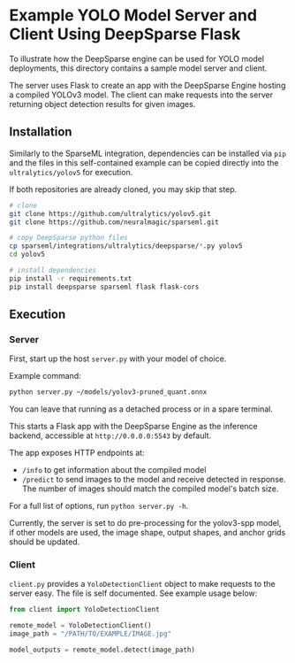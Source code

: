 <!--
Copyright (c) 2021 - present / Neuralmagic, Inc. All Rights Reserved.

Licensed under the Apache License, Version 2.0 (the "License");
you may not use this file except in compliance with the License.
You may obtain a copy of the License at

   http://www.apache.org/licenses/LICENSE-2.0

Unless required by applicable law or agreed to in writing,
software distributed under the License is distributed on an "AS IS" BASIS,
WITHOUT WARRANTIES OR CONDITIONS OF ANY KIND, either express or implied.
See the License for the specific language governing permissions and
limitations under the License.
-->

# Example YOLO Model Server and Client Using DeepSparse Flask

To illustrate how the DeepSparse engine can be used for YOLO model deployments, this directory
contains a sample model server and client. 

The server uses Flask to create an app with the DeepSparse Engine hosting a
compiled YOLOv3 model.
The client can make requests into the server returning object detection results for given images.


## Installation

Similarly to the SparseML integration, dependencies can be installed via `pip` and the files in
this self-contained example can be copied directly into the `ultralytics/yolov5` for execution.

If both repositories are already cloned, you may skip that step.

```bash
# clone
git clone https://github.com/ultralytics/yolov5.git
git clone https://github.com/neuralmagic/sparseml.git

# copy DeepSparse python files
cp sparseml/integrations/ultralytics/deepsparse/*.py yolov5
cd yolov5

# install dependencies
pip install -r requirements.txt
pip install deepsparse sparseml flask flask-cors
```

## Execution

### Server

First, start up the host `server.py` with your model of choice.

Example command:
```bash
python server.py ~/models/yolov3-pruned_quant.onnx
```

You can leave that running as a detached process or in a spare terminal.

This starts a Flask app with the DeepSparse Engine as the inference backend, accessible at `http://0.0.0.0:5543` by default.

The app exposes HTTP endpoints at:
- `/info` to get information about the compiled model
- `/predict` to send images to the model and receive detected in response.
    The number of images should match the compiled model's batch size.

For a full list of options, run `python server.py -h`.

Currently, the server is set to do pre-processing for the yolov3-spp
model, if other models are used, the image shape, output shapes, and
anchor grids should be updated. 

### Client

`client.py` provides a `YoloDetectionClient` object to make requests to the server easy.
The file is self documented.  See example usage below:

```python
from client import YoloDetectionClient

remote_model = YoloDetectionClient()
image_path = "/PATH/TO/EXAMPLE/IMAGE.jpg"

model_outputs = remote_model.detect(image_path)
```
